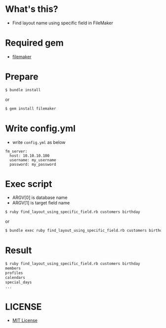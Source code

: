 # What's this?
- Find layout name using specific field in FileMaker

# Required gem
- [filemaker](https://github.com/mech/filemaker-ruby)

# Prepare

```bash
$ bundle install
```

or

```bash
$ gem install filemaker
```

# Write config.yml
- write `config.yml` as below

```
fm_server:
  host: 10.10.10.100
  username: my_username
  password: my_password
```

# Exec script
- ARGV[0] is database name
- ARGV[1] is target field name

```bash
$ ruby find_layout_using_specific_field.rb customers birthday
```

or

```bash
$ bundle exec ruby find_layout_using_specific_field.rb customers birthday
```

# Result

```bash
$ ruby find_layout_using_specific_field.rb customers birthday
members
profiles
calendars
special_days
...
```

# LICENSE
- [MIT License](/LICENSE)
